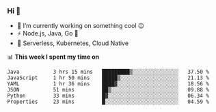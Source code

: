 ### Hi 👋

<!--
**nodejh/nodejh** is a ✨ _special_ ✨ repository because its `README.md` (this file) appears on your GitHub profile.

Here are some ideas to get you started:

- 🔭 I’m currently working on ...
- 🌱 I’m currently learning ...
- 👯 I’m looking to collaborate on ...
- 🤔 I’m looking for help with ...
- 💬 Ask me about ...
- 📫 How to reach me: ...
- 😄 Pronouns: ...
- ⚡ Fun fact: ...
-->

- 🔭 I’m currently working on something cool :wink:
- ⚡ Node.js, Java, Go :thought_balloon:
- 🤖 Serverless, Kubernetes, Cloud Native

📊 **This week I spent my time on**

<!--START_SECTION:waka-->

```text
Java           3 hrs 15 mins   █████████▒░░░░░░░░░░░░░░░   37.50 %
JavaScript     1 hr 50 mins    █████▒░░░░░░░░░░░░░░░░░░░   21.13 %
YAML           1 hr 36 mins    ████▓░░░░░░░░░░░░░░░░░░░░   18.56 %
JSON           51 mins         ██▒░░░░░░░░░░░░░░░░░░░░░░   09.88 %
Python         33 mins         █▓░░░░░░░░░░░░░░░░░░░░░░░   06.34 %
Properties     23 mins         █░░░░░░░░░░░░░░░░░░░░░░░░   04.59 %
```

<!--END_SECTION:waka-->


<!--
:traffic_light: **Visitors**

![visitors](https://visitor-badge.glitch.me/badge?page_id=nodejh.nodejh)
-->
